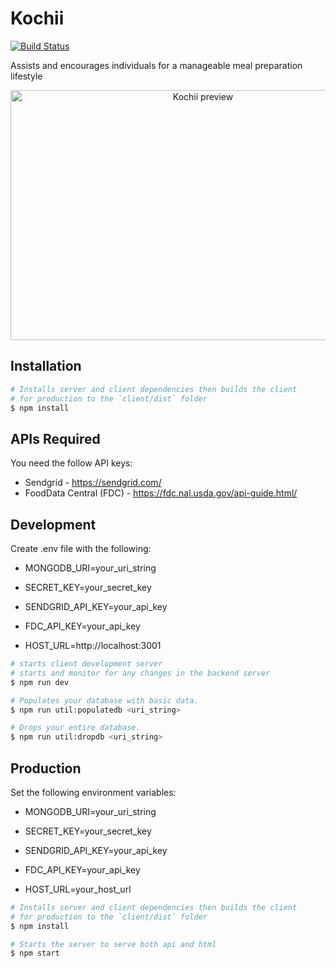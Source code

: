 # Kochii

[![Build Status](https://travis-ci.com/jeffreyrampineda/kochii.svg?branch=master)](https://travis-ci.com/jeffreyrampineda/kochii)

Assists and encourages individuals for a manageable meal preparation lifestyle

<p align="center">
    <a href="https://www.kochii.app">
        <img width="600" height="400" src="https://i.ibb.co/tBGVzKG/kochii-mockup.jpg" alt="Kochii preview">
    </a>
</p>

## Installation

```bash
# Installs server and client dependencies then builds the client
# for production to the `client/dist` folder
$ npm install
```

## APIs Required

You need the follow API keys:

* Sendgrid - https://sendgrid.com/
* FoodData Central (FDC) - https://fdc.nal.usda.gov/api-guide.html/

## Development

Create .env file with the following:

* MONGODB_URI=your_uri_string

* SECRET_KEY=your_secret_key

* SENDGRID_API_KEY=your_api_key

* FDC_API_KEY=your_api_key

* HOST_URL=http://localhost:3001

```bash
# starts client development server
# starts and monitor for any changes in the backend server
$ npm run dev
```

```bash
# Populates your database with basic data.
$ npm run util:populatedb <uri_string>
```

```bash
# Drops your entire database.
$ npm run util:dropdb <uri_string>
```

## Production

Set the following environment variables:

* MONGODB_URI=your_uri_string

* SECRET_KEY=your_secret_key

* SENDGRID_API_KEY=your_api_key

* FDC_API_KEY=your_api_key

* HOST_URL=your_host_url

```bash
# Installs server and client dependencies then builds the client
# for production to the `client/dist` folder
$ npm install

# Starts the server to serve both api and html
$ npm start
```
